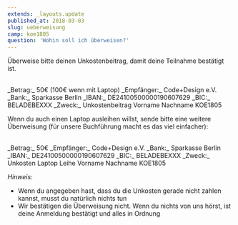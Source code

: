 ```yaml
---
extends: _layouts.update
published_at: 2018-03-03
slug: ueberweisung
camp: koe1805
question: 'Wohin soll ich überweisen?'
---
```


Überweise bitte deinen Unkostenbeitrag, damit deine Teilnahme bestätigt ist.  
  
<br>
_Betrag:_ 50€ (100€ wenn mit Laptop)  
_Empfänger:_ Code+Design e.V.  
_Bank:_ Sparkasse Berlin  
_IBAN:_ DE24100500000190607629  
_BIC:_ BELADEBEXXX   
_Zweck:_ Unkostenbeitrag Vorname Nachname KOE1805  
<br>

Wenn du auch einen Laptop ausleihen willst, sende bitte eine weitere Überweisung (für unsere Buchführung macht es das viel einfacher):

<br>
_Betrag:_ 50€  
_Empfänger:_ Code+Design e.V.  
_Bank:_ Sparkasse Berlin  
_IBAN:_ DE24100500000190607629  
_BIC:_ BELADEBEXXX   
_Zweck:_ Unkosten Laptop Leihe Vorname Nachname KOE1805  
<br>

*Hinweis:*  

- Wenn du angegeben hast, dass du die Unkosten gerade nicht zahlen kannst, musst du natürlich nichts tun
- Wir bestätigen die Überweisung nicht. Wenn du nichts von uns hörst, ist deine Anmeldung bestätigt und alles in Ordnung